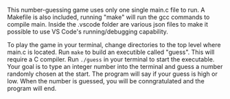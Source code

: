 This number-guessing game uses only one single main.c file to run. A Makefile is also included, running "make" will run the gcc commands to compile main.
Inside the .vscode folder are various json files to make it possible to use VS Code's running/debugging capability. 

To play the game in your terminal, change directories to the top level where main.c is located.
Run `make` to build an executible called "guess". This will require a C compiler.
Run `./guess` in your terminal to start the executable. 
Your goal is to type an integer number into the terminal and guess a number randomly chosen at the start.
The program will say if your guess is high or low.
When the number is guessed, you will be conngratulated and the program will end.
